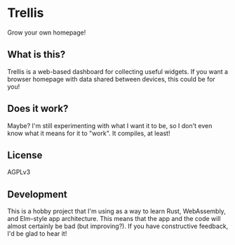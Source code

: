 # Trellis

Grow your own homepage!

## What is this?

Trellis is a web-based dashboard for collecting useful widgets.  If you want a
browser homepage with data shared between devices, this could be for you!

## Does it work?

Maybe?  I'm still experimenting with what I want it to be, so I don't even know
what it means for it to "work".  It compiles, at least!

## License

AGPLv3

## Development

This is a hobby project that I'm using as a way to learn Rust, WebAssembly, and
Elm-style app architecture.  This means that the app and the code will almost
certainly be bad (but improving?).  If you have constructive feedback, I'd be
glad to hear it!
